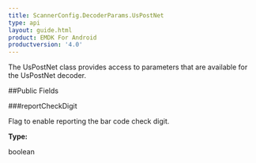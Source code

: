 ```yaml
---
title: ScannerConfig.DecoderParams.UsPostNet
type: api
layout: guide.html
product: EMDK For Android
productversion: '4.0'
---
```



The UsPostNet class provides access to parameters that are available
 for the UsPostNet decoder.

##Public Fields

###reportCheckDigit

Flag to enable reporting the bar code check digit.

**Type:**

boolean












